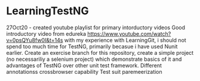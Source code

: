 # LearningTestNG

27Oct20 - created youtube playlist for primary intorductory videos
Good introductory video from edureka
https://www.youtube.com/watch?v=0psQYu8fw0I&t=14s
with my experience with LearningGit, i should not spend too much time for TestNG, primarily becasue i have used Nunit earlier.
  Create an exercise branch for this repository, create a simple project (no necessariliy a selenium project) which demonstrate basics of it and  advantages of TestNG over other unit test framework.
    Different annotationss
    crossbrowser capability
    Test suit 
    paremeerization
    
  
